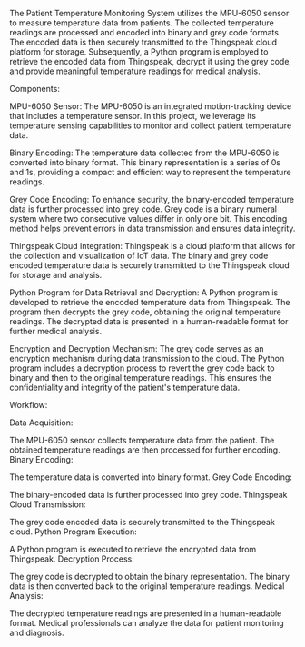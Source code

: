 The Patient Temperature Monitoring System utilizes the MPU-6050 sensor to measure temperature data from patients. The collected temperature readings are processed and encoded into binary and grey code formats. The encoded data is then securely transmitted to the Thingspeak cloud platform for storage. Subsequently, a Python program is employed to retrieve the encoded data from Thingspeak, decrypt it using the grey code, and provide meaningful temperature readings for medical analysis.

Components:

MPU-6050 Sensor:
The MPU-6050 is an integrated motion-tracking device that includes a temperature sensor. In this project, we leverage its temperature sensing capabilities to monitor and collect patient temperature data.

Binary Encoding:
The temperature data collected from the MPU-6050 is converted into binary format. This binary representation is a series of 0s and 1s, providing a compact and efficient way to represent the temperature readings.

Grey Code Encoding:
To enhance security, the binary-encoded temperature data is further processed into grey code. Grey code is a binary numeral system where two consecutive values differ in only one bit. This encoding method helps prevent errors in data transmission and ensures data integrity.

Thingspeak Cloud Integration:
Thingspeak is a cloud platform that allows for the collection and visualization of IoT data. The binary and grey code encoded temperature data is securely transmitted to the Thingspeak cloud for storage and analysis.

Python Program for Data Retrieval and Decryption:
A Python program is developed to retrieve the encoded temperature data from Thingspeak. The program then decrypts the grey code, obtaining the original temperature readings. The decrypted data is presented in a human-readable format for further medical analysis.

Encryption and Decryption Mechanism:
The grey code serves as an encryption mechanism during data transmission to the cloud. The Python program includes a decryption process to revert the grey code back to binary and then to the original temperature readings. This ensures the confidentiality and integrity of the patient's temperature data.

Workflow:

Data Acquisition:

The MPU-6050 sensor collects temperature data from the patient.
The obtained temperature readings are then processed for further encoding.
Binary Encoding:

The temperature data is converted into binary format.
Grey Code Encoding:

The binary-encoded data is further processed into grey code.
Thingspeak Cloud Transmission:

The grey code encoded data is securely transmitted to the Thingspeak cloud.
Python Program Execution:

A Python program is executed to retrieve the encrypted data from Thingspeak.
Decryption Process:

The grey code is decrypted to obtain the binary representation.
The binary data is then converted back to the original temperature readings.
Medical Analysis:

The decrypted temperature readings are presented in a human-readable format.
Medical professionals can analyze the data for patient monitoring and diagnosis.
